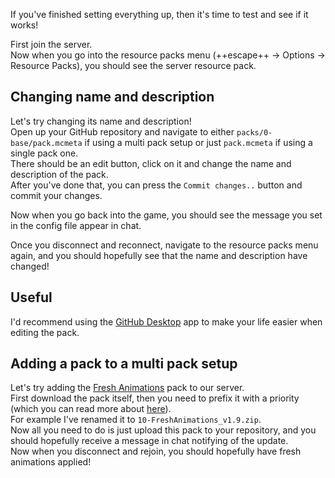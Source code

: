 If you've finished setting everything up, then it's time to test and see if it works!

First join the server.  
Now when you go into the resource packs menu (++escape++ -> Options -> Resource Packs), you should see the server resource pack.

## Changing name and description
Let's try changing its name and description!  
Open up your GitHub repository and navigate to either `packs/0-base/pack.mcmeta` if using a multi pack setup or just `pack.mcmeta` if using a single pack one.  
There should be an edit button, click on it and change the name and description of the pack.  
After you've done that, you can press the `Commit changes..` button and commit your changes.

Now when you go back into the game, you should see the message you set in the config file appear in chat.

Once you disconnect and reconnect, navigate to the resource packs menu again, and you should hopefully see that the name and description have changed!

## Useful
I'd recommend using the [GitHub Desktop](https://desktop.github.com/) app to make your life easier when editing the pack.

## Adding a pack to a multi pack setup
Let's try adding the [Fresh Animations](https://modrinth.com/resourcepack/fresh-animations) pack to our server.  
First download the pack itself, then you need to prefix it with a priority (which you can read more about [here](TODO)).  
For example I've renamed it to `10-FreshAnimations_v1.9.zip`.  
Now all you need to do is just upload this pack to your repository, and you should hopefully receive a message in chat notifying of the update.  
Now when you disconnect and rejoin, you should hopefully have fresh animations applied!
